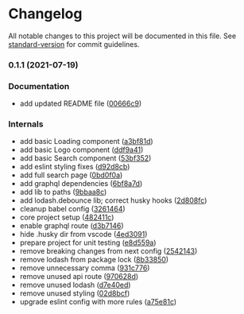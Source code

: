 # Changelog

All notable changes to this project will be documented in this file. See [standard-version](https://github.com/conventional-changelog/standard-version) for commit guidelines.

### 0.1.1 (2021-07-19)


### Documentation

* add updated README file ([00666c9](https://github.com/mfiresky/healx-challenge/commit/00666c98a1c1d96bde1153d7e90f3ada6f52a4a9))


### Internals

* add basic Loading component ([a3bf81d](https://github.com/mfiresky/healx-challenge/commit/a3bf81d33f08b71d683df4f16d74ba8cd1987c42))
* add basic Logo component ([ddf9a41](https://github.com/mfiresky/healx-challenge/commit/ddf9a410175acea21a0ed8eb6790b2eb4849debc))
* add basic Search component ([53bf352](https://github.com/mfiresky/healx-challenge/commit/53bf352da8be676d94698ca7cff0c235c4925898))
* add eslint styling fixes ([d92d8cb](https://github.com/mfiresky/healx-challenge/commit/d92d8cbede266cc111061998bc84f6cb9efa9fc2))
* add full search page ([0bd0f0a](https://github.com/mfiresky/healx-challenge/commit/0bd0f0a7821ae107c9092e34a1c17a2b3a902706))
* add graphql dependencies ([6bf8a7d](https://github.com/mfiresky/healx-challenge/commit/6bf8a7d276e54a1caf52510816ffd1a4ee4a65ae))
* add lib to paths ([9bbaa8c](https://github.com/mfiresky/healx-challenge/commit/9bbaa8c362eaeb00775720e836b9007a4bfe89c3))
* add lodash.debounce lib; correct husky hooks ([2d808fc](https://github.com/mfiresky/healx-challenge/commit/2d808fc60585a919cc1025467c8270d61ce39706))
* cleanup babel config ([3261464](https://github.com/mfiresky/healx-challenge/commit/3261464dbfc7152d331741a769d9031e6193803a))
* core project setup ([482411c](https://github.com/mfiresky/healx-challenge/commit/482411c9bbb01a5c63bc9edfb0693a057b6ba5a8))
* enable graphql route ([d3b7146](https://github.com/mfiresky/healx-challenge/commit/d3b7146983c4ce2f42d9bff7ecd521c7a082fa8e))
* hide .husky dir from vscode ([4ed3091](https://github.com/mfiresky/healx-challenge/commit/4ed30911e559b8a1d0834602db4806d7fc30e47d))
* prepare project for unit testing ([e8d559a](https://github.com/mfiresky/healx-challenge/commit/e8d559a8ff0f6ea4a511c83e9aa1f737e8192c9d))
* remove breaking changes from next config ([2542143](https://github.com/mfiresky/healx-challenge/commit/25421437bb1cf7d7c172839750bdb73366608c17))
* remove lodash from package lock ([8b33850](https://github.com/mfiresky/healx-challenge/commit/8b3385085cc682d2b692d6cb1ea7d58ca558f881))
* remove unnecessary comma ([931c776](https://github.com/mfiresky/healx-challenge/commit/931c776f026b49490ef7e3afeac1bceae398757b))
* remove unused api route ([970628d](https://github.com/mfiresky/healx-challenge/commit/970628dbb64c7a2830e4f1a36b150cb945d46314))
* remove unused lodash ([d7e40ed](https://github.com/mfiresky/healx-challenge/commit/d7e40ed839106aea0da0656eeba423f6c1c47871))
* remove unused styling ([02d8bcf](https://github.com/mfiresky/healx-challenge/commit/02d8bcf3159485ea2ff9f268fb459033525bd2d0))
* upgrade eslint config with more rules ([a75e81c](https://github.com/mfiresky/healx-challenge/commit/a75e81c9a27a8bd7c3c51c42febc8e6b0b51abd0))
